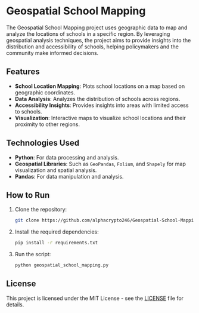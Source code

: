 # Geospatial School Mapping

The Geospatial School Mapping project uses geographic data to map and analyze the locations of schools in a specific region. By leveraging geospatial analysis techniques, the project aims to provide insights into the distribution and accessibility of schools, helping policymakers and the community make informed decisions.

## Features

- **School Location Mapping**: Plots school locations on a map based on geographic coordinates.
- **Data Analysis**: Analyzes the distribution of schools across regions.
- **Accessibility Insights**: Provides insights into areas with limited access to schools.
- **Visualization**: Interactive maps to visualize school locations and their proximity to other regions.

## Technologies Used

- **Python**: For data processing and analysis.
- **Geospatial Libraries**: Such as `GeoPandas`, `Folium`, and `Shapely` for map visualization and spatial analysis.
- **Pandas**: For data manipulation and analysis.

## How to Run

1. Clone the repository:

    ```bash
    git clone https://github.com/alphacrypto246/Geospatial-School-Mapping.git
    ```

2. Install the required dependencies:

    ```bash
    pip install -r requirements.txt
    ```

3. Run the script:

    ```bash
    python geospatial_school_mapping.py
    ```

## License

This project is licensed under the MIT License - see the [LICENSE](LICENSE) file for details.
